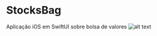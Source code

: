 # StocksBag
Aplicação iOS em SwiftUI sobre bolsa de valores 
![alt text](https://photos.app.goo.gl/JwNLhhTVngHVYyek9)
